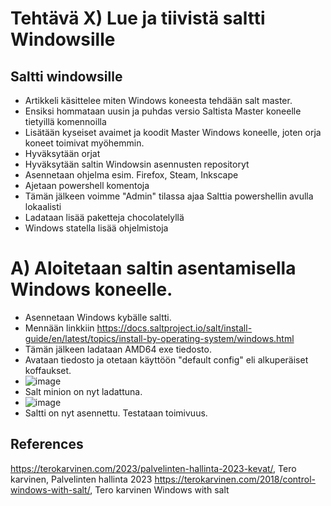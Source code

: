 # Tehtävä X) Lue ja tiivistä saltti Windowsille

## Saltti windowsille
- Artikkeli käsittelee miten Windows koneesta tehdään salt master.
- Ensiksi hommataan uusin ja puhdas versio Saltista Master koneelle tietyillä komennoilla
- Lisätään kyseiset avaimet ja koodit Master Windows koneelle, joten orja koneet toimivat myöhemmin.
- Hyväksytään orjat
- Hyväksytään saltin Windowsin asennusten repositoryt
- Asennetaan ohjelma esim. Firefox, Steam, Inkscape
- Ajetaan powershell komentoja
- Tämän jälkeen voimme "Admin" tilassa ajaa Salttia powershellin avulla lokaalisti
- Ladataan lisää paketteja chocolatelyllä
- Windows statella lisää ohjelmistoja

## 



# A) Aloitetaan saltin asentamisella Windows koneelle.
- Asennetaan Windows kybälle saltti.
- Mennään linkkiin https://docs.saltproject.io/salt/install-guide/en/latest/topics/install-by-operating-system/windows.html
- Tämän jälkeen ladataan AMD64 exe tiedosto. 
- Avataan tiedosto ja otetaan käyttöön "default config" eli alkuperäiset koffaukset.
- ![image](https://user-images.githubusercontent.com/105793201/234498896-3d0248b5-1e39-493b-ab87-93538a704642.png)
- Salt minion on nyt ladattuna.
- ![image](https://user-images.githubusercontent.com/105793201/234499055-87413b04-931a-4e0a-b650-005f7cae50b1.png)
- Saltti on nyt asennettu. Testataan toimivuus. 

## References
https://terokarvinen.com/2023/palvelinten-hallinta-2023-kevat/, Tero karvinen, Palvelinten hallinta 2023
https://terokarvinen.com/2018/control-windows-with-salt/, Tero karvinen Windows with salt

